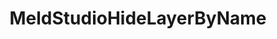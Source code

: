 ---
name: MeldStudioHideLayerByName
title: MeldStudioHideLayerByName
description: Hides the selected Meld Studio Layer by name
parameters:
  - name: sceneName
    type: string
    default: '"Gaming"'
    description: Enter the Scene Name
  - name: layerName
    type: string
    default: '"Alerts"'
    description: Enter the Layer Name
  - name: connectionIdx
    type: number
    default: -1
    description: Enter the connection index number (`-1` is a fallback for the `Default` connection)
version: 0.2.5
---